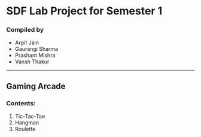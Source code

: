 # SDF Lab Project for Semester 1
### Compiled by 

- Arpit Jain 
- Gaurangi Sharma 
- Prashant Mishra 
- Vansh Thakur

---

## Gaming Arcade
### Contents:

1. Tic-Tac-Toe
2. Hangman
3. Roulette

